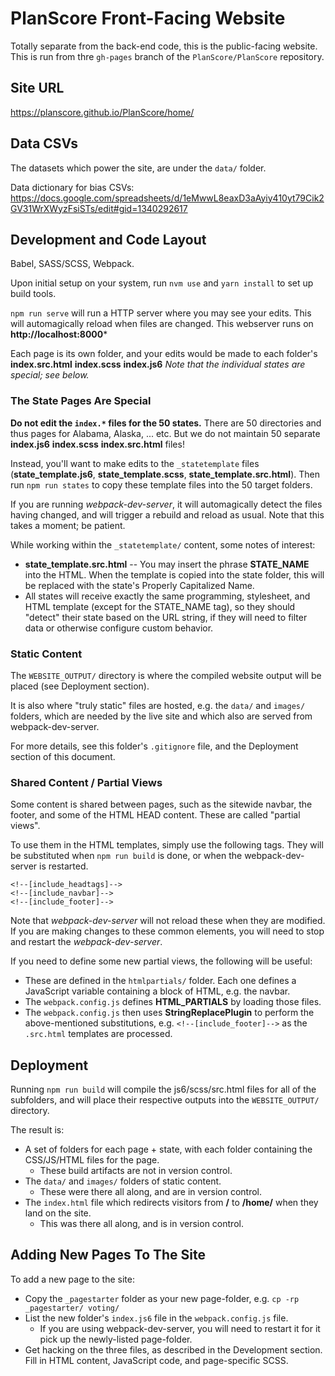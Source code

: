 # PlanScore Front-Facing Website

Totally separate from the back-end code, this is the public-facing website. This is run from thre `gh-pages` branch of the `PlanScore/PlanScore` repository.

## Site URL

https://planscore.github.io/PlanScore/home/



## Data CSVs

The datasets which power the site, are under the `data/` folder.

Data dictionary for bias CSVs: https://docs.google.com/spreadsheets/d/1eMwwL8eaxD3aAyiy410yt79Cik2GV31WrXWyzFsiSTs/edit#gid=1340292617


## Development and Code Layout

Babel, SASS/SCSS, Webpack.

Upon initial setup on your system, run `nvm use` and `yarn install` to set up build tools.

`npm run serve` will run a HTTP server where you may see your edits. This will automagically reload when files are changed. This webserver runs on **http://localhost:8000***

Each page is its own folder, and your edits would be made to each folder's **index.src.html** **index.scss** **index.js6** *Note that the individual states are special; see below.*


### The State Pages Are Special

**Do not edit the `index.*` files for the 50 states.** There are 50 directories and thus pages for Alabama, Alaska, ... etc. But we do not maintain 50 separate **index.js6** **index.scss** **index.src.html** files!

Instead, you'll want to make edits to the `_statetemplate` files (**state_template.js6**, **state_template.scss**, **state_template.src.html**). Then run `npm run states` to copy these template files into the 50 target folders.

If you are running *webpack-dev-server*, it will automagically detect the files having changed, and will trigger a rebuild and reload as usual. Note that this takes a moment; be patient.

While working within the `_statetemplate/` content, some notes of interest:
* **state_template.src.html** -- You may insert the phrase **STATE_NAME** into the HTML. When the template is copied into the state folder, this will be replaced with the state's Properly Capitalized Name.
* All states will receive exactly the same programming, stylesheet, and HTML template (except for the STATE_NAME tag), so they should "detect" their state based on the URL string, if they will need to filter data or otherwise configure custom behavior.


### Static Content

The `WEBSITE_OUTPUT/` directory is where the compiled website output will be placed (see Deployment section).

It is also where "truly static" files are hosted, e.g. the `data/` and `images/` folders, which are needed by the live site and which also are served from webpack-dev-server.

For more details, see this folder's `.gitignore` file, and the Deployment section of this document.


### Shared Content / Partial Views

Some content is shared between pages, such as the sitewide navbar, the footer, and some of the HTML HEAD content. These are called "partial views".

To use them in the HTML templates, simply use the following tags. They will be substituted when `npm run build` is done, or when the webpack-dev-server is restarted.
```
<!--[include_headtags]-->
<!--[include_navbar]-->
<!--[include_footer]-->
```

Note that *webpack-dev-server* will not reload these when they are modified. If you are making changes to these common elements, you will need to stop and restart the *webpack-dev-server*.

If you need to define some new partial views, the following will be useful:
* These are defined in the `htmlpartials/` folder. Each one defines a JavaScript variable containing a block of HTML, e.g. the navbar.
* The `webpack.config.js` defines **HTML_PARTIALS** by loading those files.
* The `webpack.config.js` then uses **StringReplacePlugin** to perform the above-mentioned substitutions, e.g. `<!--[include_footer]-->` as the `.src.html` templates are processed.


## Deployment

Running `npm run build` will compile the js6/scss/src.html files for all of the subfolders, and will place their respective outputs into the `WEBSITE_OUTPUT/` directory.

The result is:
* A set of folders for each page + state, with each folder containing the CSS/JS/HTML files for the page.
  * These build artifacts are not in version control.
* The `data/` and `images/` folders of static content.
  * These were there all along, and are in version control.
* The `index.html` file which redirects visitors from **/** to **/home/** when they land on the site.
  * This was there all along, and is in version control.


## Adding New Pages To The Site

To add a new page to the site:
* Copy the `_pagestarter` folder as your new page-folder, e.g. `cp -rp _pagestarter/ voting/`
* List the new folder's `index.js6` file in the `webpack.config.js` file.
  * If you are using webpack-dev-server, you will need to restart it for it pick up the newly-listed page-folder.
* Get hacking on the three files, as described in the Development section. Fill in HTML content, JavaScript code, and page-specific SCSS.

